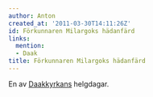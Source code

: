 ```yaml
---
author: Anton
created_at: '2011-03-30T14:11:26Z'
id: Förkunnaren Milargoks hädanfärd
links:
  mention:
  - Daak
title: Förkunnaren Milargoks hädanfärd
---
```


En av [Daakkyrkans] helgdagar.

  [Daakkyrkans]: Daak
